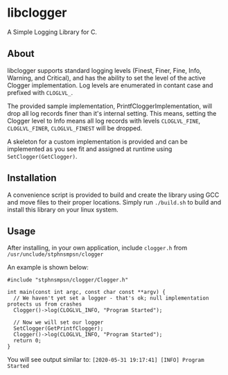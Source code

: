 # libclogger

A Simple Logging Library for C. 

## About

libclogger supports standard logging levels (Finest, Finer, Fine, Info, Warning, and Critical), and has the ability to set the level of the active Clogger implementation. Log levels are enumerated in contant case and prefixed with `CLOGLVL_`. 

The provided sample implementation, PrintfCloggerImplementation, will drop all log records finer than it's internal setting. This means, setting the Clogger level to Info means all log records with levels `CLOGLVL_FINE`, `CLOGLVL_FINER`, `CLOGLVL_FINEST` will be dropped. 

A skeleton for a custom implementation is provided and can be implemented as you see fit and assigned at runtime using `SetClogger(GetClogger)`. 

## Installation

A convenience script is provided to build and create the library using GCC and move files to their proper locations. Simply run `./build.sh` to build and install this library on your linux system. 

## Usage 

After installing, in your own application, include `clogger.h` from `/usr/unclude/stphnsmpsn/clogger`

An example is shown below: 

```
#include "stphnsmpsn/clogger/Clogger.h"

int main(const int argc, const char const **argv) {
  // We haven't yet set a logger - that's ok; null implementation protects us from crashes
  Clogger()->log(CLOGLVL_INFO, "Program Started");
  
  // Now we will set our logger
  SetClogger(GetPrintfClogger);
  Clogger()->log(CLOGLVL_INFO, "Program Started");
  return 0;
}
```
You will see output similar to:
`[2020-05-31 19:17:41] [INFO] Program Started`
